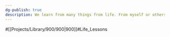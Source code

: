 ```yaml
---
dg-publish: true
description: We learn from many things from life. From myself or others,  somtimes  even non-human. This category categorized some philosophy from life.
---
```

#[[Projects/Library/900/900\|900]]#Life_Lessons